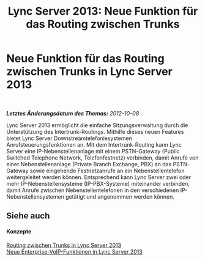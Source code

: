 ﻿---
title: 'Lync Server 2013: Neue Funktion für das Routing zwischen Trunks'
TOCTitle: Neue Funktion für das Routing zwischen Trunks
ms:assetid: ca6c97a4-e981-4628-96e3-ab6a083c6c05
ms:mtpsurl: https://technet.microsoft.com/de-de/library/JJ721886(v=OCS.15)
ms:contentKeyID: 49890941
ms.date: 05/19/2016
mtps_version: v=OCS.15
ms.translationtype: HT
---

# Neue Funktion für das Routing zwischen Trunks in Lync Server 2013

 

_**Letztes Änderungsdatum des Themas:** 2012-10-08_

Lync Server 2013 ermöglicht die einfache Sitzungsverwaltung durch die Unterstützung des Intertrunk-Routings. Mithilfe dieses neuen Features bietet Lync Server Downstreamtelefoniesystemen Anrufsteuerungsfunktionen an. Mit dem Intertrunk-Routing kann Lync Server eine IP-Nebenstellenanlage mit einem PSTN-Gateway (Public Switched Telephone Network, Telefonfestnetz) verbinden, damit Anrufe von einer Nebenstellenanlage (Private Branch Exchange, PBX) an das PSTN-Gateway sowie eingehende Festnetzanrufe an ein Nebenstellentelefon weitergeleitet werden können. Entsprechend kann Lync Server zwei oder mehr IP-Nebenstellensysteme (IP-PBX-Systeme) miteinander verbinden, damit Anrufe zwischen Nebenstellentelefonen in den verschiedenen IP-Nebenstellensystemen getätigt und angenommen werden können.

## Siehe auch

#### Konzepte

[Routing zwischen Trunks in Lync Server 2013](lync-server-2013-inter-trunk-routing.md)  
[Neue Enterprise-VoIP-Funktionen in Lync Server 2013](lync-server-2013-new-enterprise-voice-features.md)

